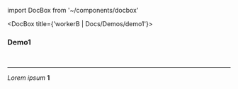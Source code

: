 import DocBox from '~/components/docbox'

<DocBox title={'workerB | Docs/Demos/demo1'}>

### **Demo1**
<br/>
<hr/>

_Lorem ipsum_ **1**

</DocBox>